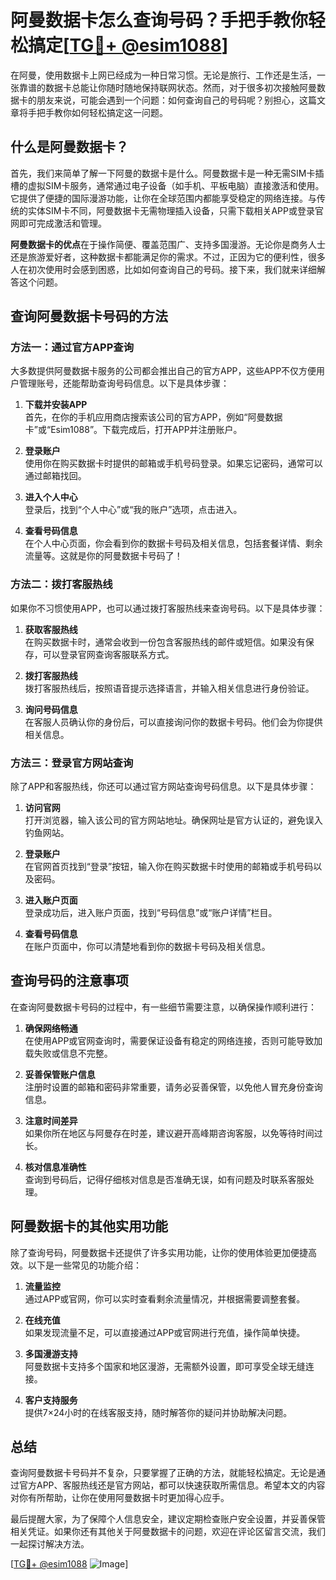 # 阿曼数据卡怎么查询号码？手把手教你轻松搞定[[TG💪+ @esim1088](https://t.me/s/esim1088)]

在阿曼，使用数据卡上网已经成为一种日常习惯。无论是旅行、工作还是生活，一张靠谱的数据卡总能让你随时随地保持联网状态。然而，对于很多初次接触阿曼数据卡的朋友来说，可能会遇到一个问题：如何查询自己的号码呢？别担心，这篇文章将手把手教你如何轻松搞定这一问题。

## 什么是阿曼数据卡？

首先，我们来简单了解一下阿曼的数据卡是什么。阿曼数据卡是一种无需SIM卡插槽的虚拟SIM卡服务，通常通过电子设备（如手机、平板电脑）直接激活和使用。它提供了便捷的国际漫游功能，让你在全球范围内都能享受稳定的网络连接。与传统的实体SIM卡不同，阿曼数据卡无需物理插入设备，只需下载相关APP或登录官网即可完成激活和管理。

**阿曼数据卡的优点**在于操作简便、覆盖范围广、支持多国漫游。无论你是商务人士还是旅游爱好者，这种数据卡都能满足你的需求。不过，正因为它的便利性，很多人在初次使用时会感到困惑，比如如何查询自己的号码。接下来，我们就来详细解答这个问题。

## 查询阿曼数据卡号码的方法

### 方法一：通过官方APP查询

大多数提供阿曼数据卡服务的公司都会推出自己的官方APP，这些APP不仅方便用户管理账号，还能帮助查询号码信息。以下是具体步骤：

1. **下载并安装APP**  
   首先，在你的手机应用商店搜索该公司的官方APP，例如“阿曼数据卡”或“Esim1088”。下载完成后，打开APP并注册账户。

2. **登录账户**  
   使用你在购买数据卡时提供的邮箱或手机号码登录。如果忘记密码，通常可以通过邮箱找回。

3. **进入个人中心**  
   登录后，找到“个人中心”或“我的账户”选项，点击进入。

4. **查看号码信息**  
   在个人中心页面，你会看到你的数据卡号码及相关信息，包括套餐详情、剩余流量等。这就是你的阿曼数据卡号码了！

### 方法二：拨打客服热线

如果你不习惯使用APP，也可以通过拨打客服热线来查询号码。以下是具体步骤：

1. **获取客服热线**  
   在购买数据卡时，通常会收到一份包含客服热线的邮件或短信。如果没有保存，可以登录官网查询客服联系方式。

2. **拨打客服热线**  
   拨打客服热线后，按照语音提示选择语言，并输入相关信息进行身份验证。

3. **询问号码信息**  
   在客服人员确认你的身份后，可以直接询问你的数据卡号码。他们会为你提供相关信息。

### 方法三：登录官方网站查询

除了APP和客服热线，你还可以通过官方网站查询号码信息。以下是具体步骤：

1. **访问官网**  
   打开浏览器，输入该公司的官方网站地址。确保网址是官方认证的，避免误入钓鱼网站。

2. **登录账户**  
   在官网首页找到“登录”按钮，输入你在购买数据卡时使用的邮箱或手机号码以及密码。

3. **进入账户页面**  
   登录成功后，进入账户页面，找到“号码信息”或“账户详情”栏目。

4. **查看号码信息**  
   在账户页面中，你可以清楚地看到你的数据卡号码及相关信息。

## 查询号码的注意事项

在查询阿曼数据卡号码的过程中，有一些细节需要注意，以确保操作顺利进行：

1. **确保网络畅通**  
   在使用APP或官网查询时，需要保证设备有稳定的网络连接，否则可能导致加载失败或信息不完整。

2. **妥善保管账户信息**  
   注册时设置的邮箱和密码非常重要，请务必妥善保管，以免他人冒充身份查询信息。

3. **注意时间差异**  
   如果你所在地区与阿曼存在时差，建议避开高峰期咨询客服，以免等待时间过长。

4. **核对信息准确性**  
   查询到号码后，记得仔细核对信息是否准确无误，如有问题及时联系客服处理。

## 阿曼数据卡的其他实用功能

除了查询号码，阿曼数据卡还提供了许多实用功能，让你的使用体验更加便捷高效。以下是一些常见的功能介绍：

1. **流量监控**  
   通过APP或官网，你可以实时查看剩余流量情况，并根据需要调整套餐。

2. **在线充值**  
   如果发现流量不足，可以直接通过APP或官网进行充值，操作简单快捷。

3. **多国漫游支持**  
   阿曼数据卡支持多个国家和地区漫游，无需额外设置，即可享受全球无缝连接。

4. **客户支持服务**  
   提供7×24小时的在线客服支持，随时解答你的疑问并协助解决问题。

## 总结

查询阿曼数据卡号码并不复杂，只要掌握了正确的方法，就能轻松搞定。无论是通过官方APP、客服热线还是官方网站，都可以快速获取所需信息。希望本文的内容对你有所帮助，让你在使用阿曼数据卡时更加得心应手。

最后提醒大家，为了保障个人信息安全，建议定期检查账户安全设置，并妥善保管相关凭证。如果你还有其他关于阿曼数据卡的问题，欢迎在评论区留言交流，我们一起探讨解决方法。

[[TG💪+ @esim1088](https://t.me/s/esim1088) ![Image](https://i.postimg.cc/4NQfJmqS/Snipaste-2025-05-13-00-14-12.png)]